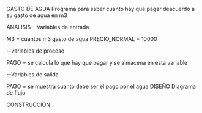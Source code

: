 GASTO DE AGUA
Programa para saber cuanto hay que pagar deacuerdo a su gasto de agua en m3

ANALISIS
--Variables de entrada

M3 = cuantos m3 gasto de agua PRECIO_NORMAL = 10000

--variables de proceso

PAGO = se calcula lo que hay que pagar y se almacena en esta variable

--Variables de salida

PAGO = se muestra cuanto debe ser el pago por el agua
DISEÑO
Diagrama de flujo

CONSTRUCCION